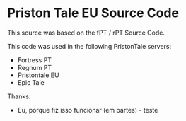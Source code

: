 # Priston Tale EU Source Code

This source was based on the fPT / rPT Source Code.

This code was used in the following PristonTale servers:
- Fortress PT
- Regnum PT
- Pristontale EU
- Epic Tale

Thanks:
- Eu, porque fiz isso funcionar (em partes) - teste
